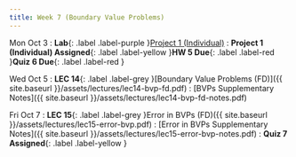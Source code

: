 ```yaml
---
title: Week 7 (Boundary Value Problems)
---
```


Mon Oct 3
: **Lab**{: .label .label-purple }[Project 1 (Individual)](https://classroom.github.com/a/wchjToXy)
: **Project 1 (Individual) Assigned**{: .label .label-yellow }**HW 5 Due**{: .label .label-red }**Quiz 6 Due**{: .label .label-red }

Wed Oct 5
: **LEC 14**{: .label .label-grey }[Boundary Value Problems (FD)]({{ site.baseurl }}/assets/lectures/lec14-bvp-fd.pdf)
    : [BVPs Supplementary Notes]({{ site.baseurl }}/assets/lectures/lec14-bvp-fd-notes.pdf)

Fri Oct 7
: **LEC 15**{: .label .label-grey }Error in BVPs (FD)({{ site.baseurl }}/assets/lectures/lec15-error-bvp.pdf)
    : [Error in BVPs Supplementary Notes]({{ site.baseurl }}/assets/lectures/lec15-error-bvp-notes.pdf)
: **Quiz 7 Assigned**{: .label .label-yellow }
